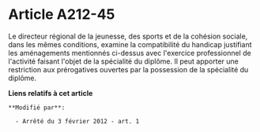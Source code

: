 # Article A212-45

Le directeur régional de la jeunesse, des sports    et de la cohésion sociale, dans les mêmes conditions, examine la
compatibilité du handicap justifiant les aménagements mentionnés ci-dessus avec l'exercice professionnel de l'activité
faisant l'objet de la spécialité du diplôme. Il peut apporter une restriction aux prérogatives ouvertes par la possession de
la spécialité du diplôme.

**Liens relatifs à cet article**

	**Modifié par**:

	  - Arrêté du 3 février 2012 - art. 1
